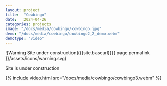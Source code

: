 ```yaml
---
layout: project
title:  "Cowbingo"
date:   2024-04-26
categories: projects
image: "/docs/media/cowbingo/cowbingo.jpg"
demo: "/docs/media/cowbingo/cowbingo2_2_demo.webm"
demotype: "video"
---
```


<div id="warn" markdown="1">
![Warning Site under construction]({{site.baseurl}}{{ page.permalink }}/assets/icons/warning.svg)
<p>Site is under construction</p>
</div>


{% include video.html src="/docs/media/cowbingo/cowbingo3.webm" %}